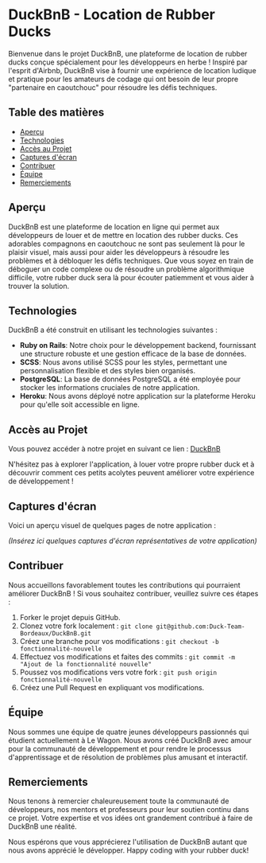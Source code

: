 # DuckBnB - Location de Rubber Ducks

Bienvenue dans le projet DuckBnB, une plateforme de location de rubber ducks conçue spécialement pour les développeurs en herbe ! Inspiré par l'esprit d'Airbnb, DuckBnB vise à fournir une expérience de location ludique et pratique pour les amateurs de codage qui ont besoin de leur propre "partenaire en caoutchouc" pour résoudre les défis techniques.

## Table des matières

- [Aperçu](#aperçu)
- [Technologies](#technologies)
- [Accès au Projet](#accès-au-projet)
- [Captures d'écran](#captures-décran)
- [Contribuer](#contribuer)
- [Équipe](#équipe)
- [Remerciements](#remerciements)

## Aperçu

DuckBnB est une plateforme de location en ligne qui permet aux développeurs de louer et de mettre en location des rubber ducks. Ces adorables compagnons en caoutchouc ne sont pas seulement là pour le plaisir visuel, mais aussi pour aider les développeurs à résoudre les problèmes et à débloquer les défis techniques. Que vous soyez en train de déboguer un code complexe ou de résoudre un problème algorithmique difficile, votre rubber duck sera là pour écouter patiemment et vous aider à trouver la solution.

## Technologies

DuckBnB a été construit en utilisant les technologies suivantes :

- **Ruby on Rails**: Notre choix pour le développement backend, fournissant une structure robuste et une gestion efficace de la base de données.
- **SCSS**: Nous avons utilisé SCSS pour les styles, permettant une personnalisation flexible et des styles bien organisés.
- **PostgreSQL**: La base de données PostgreSQL a été employée pour stocker les informations cruciales de notre application.
- **Heroku**: Nous avons déployé notre application sur la plateforme Heroku pour qu'elle soit accessible en ligne.

## Accès au Projet

Vous pouvez accéder à notre projet en suivant ce lien : [DuckBnB](https://duckbnb-d34b4620988c.herokuapp.com/)

N'hésitez pas à explorer l'application, à louer votre propre rubber duck et à découvrir comment ces petits acolytes peuvent améliorer votre expérience de développement !

## Captures d'écran

Voici un aperçu visuel de quelques pages de notre application :

*(Insérez ici quelques captures d'écran représentatives de votre application)*

## Contribuer

Nous accueillons favorablement toutes les contributions qui pourraient améliorer DuckBnB ! Si vous souhaitez contribuer, veuillez suivre ces étapes :

1. Forker le projet depuis GitHub.
2. Clonez votre fork localement : `git clone git@github.com:Duck-Team-Bordeaux/DuckBnB.git`
3. Créez une branche pour vos modifications : `git checkout -b fonctionnalité-nouvelle`
4. Effectuez vos modifications et faites des commits : `git commit -m "Ajout de la fonctionnalité nouvelle"`
5. Poussez vos modifications vers votre fork : `git push origin fonctionnalité-nouvelle`
6. Créez une Pull Request en expliquant vos modifications.

## Équipe

Nous sommes une équipe de quatre jeunes développeurs passionnés qui étudient actuellement à Le Wagon. Nous avons créé DuckBnB avec amour pour la communauté de développement et pour rendre le processus d'apprentissage et de résolution de problèmes plus amusant et interactif.

## Remerciements

Nous tenons à remercier chaleureusement toute la communauté de développeurs, nos mentors et professeurs pour leur soutien continu dans ce projet. Votre expertise et vos idées ont grandement contribué à faire de DuckBnB une réalité.

Nous espérons que vous apprécierez l'utilisation de DuckBnB autant que nous avons apprécié le développer. Happy coding with your rubber duck!


